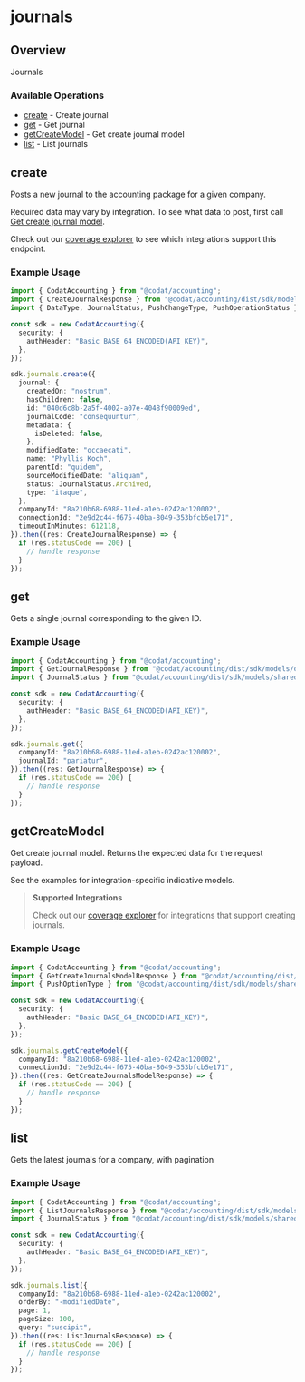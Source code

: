 # journals

## Overview

Journals

### Available Operations

* [create](#create) - Create journal
* [get](#get) - Get journal
* [getCreateModel](#getcreatemodel) - Get create journal model
* [list](#list) - List journals

## create

Posts a new journal to the accounting package for a given company.

Required data may vary by integration. To see what data to post, first call [Get create journal model](https://docs.codat.io/accounting-api#/operations/get-create-journals-model).

Check out our [coverage explorer](https://knowledge.codat.io/supported-features/accounting?view=tab-by-data-type&dataType=journals) to see which integrations support this endpoint.

### Example Usage

```typescript
import { CodatAccounting } from "@codat/accounting";
import { CreateJournalResponse } from "@codat/accounting/dist/sdk/models/operations";
import { DataType, JournalStatus, PushChangeType, PushOperationStatus } from "@codat/accounting/dist/sdk/models/shared";

const sdk = new CodatAccounting({
  security: {
    authHeader: "Basic BASE_64_ENCODED(API_KEY)",
  },
});

sdk.journals.create({
  journal: {
    createdOn: "nostrum",
    hasChildren: false,
    id: "040d6c8b-2a5f-4002-a07e-4048f90009ed",
    journalCode: "consequuntur",
    metadata: {
      isDeleted: false,
    },
    modifiedDate: "occaecati",
    name: "Phyllis Koch",
    parentId: "quidem",
    sourceModifiedDate: "aliquam",
    status: JournalStatus.Archived,
    type: "itaque",
  },
  companyId: "8a210b68-6988-11ed-a1eb-0242ac120002",
  connectionId: "2e9d2c44-f675-40ba-8049-353bfcb5e171",
  timeoutInMinutes: 612118,
}).then((res: CreateJournalResponse) => {
  if (res.statusCode == 200) {
    // handle response
  }
});
```

## get

Gets a single journal corresponding to the given ID.

### Example Usage

```typescript
import { CodatAccounting } from "@codat/accounting";
import { GetJournalResponse } from "@codat/accounting/dist/sdk/models/operations";
import { JournalStatus } from "@codat/accounting/dist/sdk/models/shared";

const sdk = new CodatAccounting({
  security: {
    authHeader: "Basic BASE_64_ENCODED(API_KEY)",
  },
});

sdk.journals.get({
  companyId: "8a210b68-6988-11ed-a1eb-0242ac120002",
  journalId: "pariatur",
}).then((res: GetJournalResponse) => {
  if (res.statusCode == 200) {
    // handle response
  }
});
```

## getCreateModel

Get create journal model. Returns the expected data for the request payload.

See the examples for integration-specific indicative models.

> **Supported Integrations**
> 
> Check out our [coverage explorer](https://knowledge.codat.io/supported-features/accounting?view=tab-by-data-type&dataType=journals) for integrations that support creating journals.

### Example Usage

```typescript
import { CodatAccounting } from "@codat/accounting";
import { GetCreateJournalsModelResponse } from "@codat/accounting/dist/sdk/models/operations";
import { PushOptionType } from "@codat/accounting/dist/sdk/models/shared";

const sdk = new CodatAccounting({
  security: {
    authHeader: "Basic BASE_64_ENCODED(API_KEY)",
  },
});

sdk.journals.getCreateModel({
  companyId: "8a210b68-6988-11ed-a1eb-0242ac120002",
  connectionId: "2e9d2c44-f675-40ba-8049-353bfcb5e171",
}).then((res: GetCreateJournalsModelResponse) => {
  if (res.statusCode == 200) {
    // handle response
  }
});
```

## list

Gets the latest journals for a company, with pagination

### Example Usage

```typescript
import { CodatAccounting } from "@codat/accounting";
import { ListJournalsResponse } from "@codat/accounting/dist/sdk/models/operations";
import { JournalStatus } from "@codat/accounting/dist/sdk/models/shared";

const sdk = new CodatAccounting({
  security: {
    authHeader: "Basic BASE_64_ENCODED(API_KEY)",
  },
});

sdk.journals.list({
  companyId: "8a210b68-6988-11ed-a1eb-0242ac120002",
  orderBy: "-modifiedDate",
  page: 1,
  pageSize: 100,
  query: "suscipit",
}).then((res: ListJournalsResponse) => {
  if (res.statusCode == 200) {
    // handle response
  }
});
```
